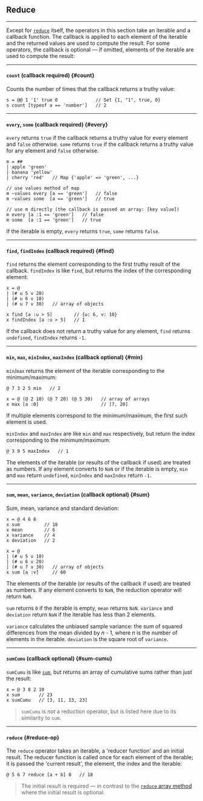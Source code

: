## Reduce

---

Except for [`reduce`](#reduce-op) itself, the operators in this section take an iterable and a callback function. The callback is applied to each element of the iterable and the returned values are used to compute the result. For some operators, the callback is optional &mdash; if omitted, elements of the iterable are used to compute the result:

---
 
#### `count` <span class="small">(callback required)</span> {#count}

Counts the number of times that the callback returns a truthy value:

```
s = @@ 1 '1' true 0              // Set {1, "1", true, 0}
s count [typeof a == 'number']   // 2
```

---

#### `every`, `some` <span class="small">(callback required)</span> {#every}

`every` returns `true` if the callback returns a truthy value for every element and `false` otherwise. `some` returns `true` if the callback returns a truthy value for any element and `false` otherwise.

```
m = ##
| apple 'green'
| banana 'yellow'
| cherry 'red'   // Map {'apple' => 'green', ...}

// use values method of map
m ~values every [a == 'green']   // false 
m ~values some  [a == 'green']   // true

// use m directly (the callback is passed an array: [key value])
m every [a :1 == 'green']   // false 
m some  [a :1 == 'green']   // true
```

If the iterable is empty, `every` returns `true`, `some` returns `false`.

---

#### `find`, `findIndex` <span class="small">(callback required)</span> {#find}

`find` returns the element corresponding to the first truthy result of the callback. `findIndex` is like `find`, but returns the index of the corresponding element:

```
x = @
| (# u 5 v 20)
| (# u 6 v 10)
| (# u 7 v 30)   // array of objects

x find [a :u > 5]        // {u: 6, v: 10}
x findIndex [a :u > 5]   // 1
```

If the callback does not return a truthy value for any element, `find` returns `undefined`, `findIndex` returns `-1`.

---

#### `min`, `max`, `minIndex`, `maxIndex` <span class="small">(callback optional)</span> {#min}

`min`/`max` returns the element of the iterable corresponding to the minimum/maximum:

```
@ 7 3 2 5 min   // 2

x = @ (@ 2 10) (@ 7 20) (@ 5 30)   // array of arrays
x max [a :0]                       // [7, 20]
```

If multiple elements correspond to the minimum/maximum, the first such element is used.

`minIndex` and `maxIndex` are like `min` and `max` respectively, but return the index corresponding to the minimum/maximum:

```
@ 3 9 5 maxIndex   // 1
```

The elements of the iterable (or results of the callback if used) are treated as numbers. If any element converts to `NaN` or if the iterable is empty, `min` and `max` return `undefined`, `minIndex` and `maxIndex` return `-1`.

---

#### `sum`, `mean`, `variance`, `deviation` <span class="small">(callback optional)</span> {#sum}

Sum, mean, variance and standard deviation:

```
x = @ 4 6 8
x sum         // 18
x mean        // 6
x variance    // 4
x deviation   // 2

x = @
| (# u 5 v 10)
| (# u 6 v 20)
| (# u 7 v 30)   // array of objects
x sum [a :v]     // 60
```

The elements of the iterable (or results of the callback if used) are treated as numbers. If any element converts to `NaN`, the reduction operator will return `NaN`.

`sum` returns `0` if the iterable is empty, `mean` returns `NaN`. `variance` and `deviation` return `NaN` if the iterable has less than 2 elements.

`variance` calculates the unbiased sample variance: the sum of squared differences from the mean divided by _n_ - 1, where _n_ is the number of elements in the iterable. `deviation` is the square root of `variance`.

---

#### `sumCumu` <span class="small">(callback optional)</span> {#sum-cumu} 

`sumCumu` is like [`sum`](#sum), but returns an array of cumulative sums rather than just the result:

```
x = @ 3 8 2 10
x sum       // 23
x sumCumu   // [3, 11, 13, 23]
```

> `sumCumu` is _not_ a reduction operator, but is listed here due to its similarity to `sum`.

---

#### `reduce` {#reduce-op}

The `reduce` operator takes an iterable, a 'reducer function' and an initial result. The reducer function is called once for each element of the iterable; it is passed the 'current result', the element, the index and the iterable:

```
@ 5 6 7 reduce [a + b] 0   // 18
```

> The initial result is required &mdash; in contrast to the [`reduce` array method](https://developer.mozilla.org/en-US/docs/Web/JavaScript/Reference/Global_Objects/Array/Reduce) where the initial result is optional.